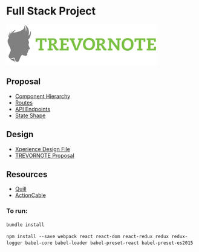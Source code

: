 # Full Stack Project
![TREVORNOTE](/documentation/trevornote-logo-s.png "TREVORNOTE")


## Proposal
* [Component Hierarchy](/documentation/component_hierarchy.md)
* [Routes](/documentation/routes.md)
* [API Endpoints](/documentation/api_endpoints.md)
* [State Shape](/documentation/state_shape.md)

## Design
* [Xperience Design File](/documentation/proposal.xd)
* [TREVORNOTE Proposal](/documentation/proposal.pdf)

## Resources
* [Quill](https://quilljs.com/)
* [ActionCable](http://edgeguides.rubyonrails.org/action_cable_overview.html)

### To run:
`bundle install`

`npm install --save webpack react react-dom react-redux redux redux-logger babel-core babel-loader babel-preset-react babel-preset-es2015`
